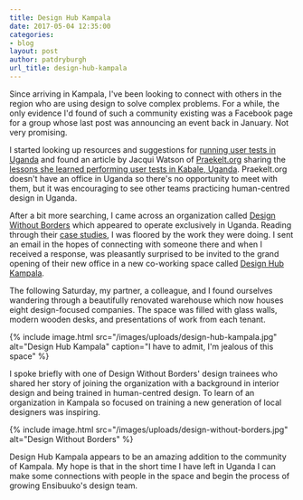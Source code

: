 ```yaml
---
title: Design Hub Kampala
date: 2017-05-04 12:35:00
categories:
- blog
layout: post
author: patdryburgh
url_title: design-hub-kampala
---
```


Since arriving in Kampala, I've been looking to connect with others in the region who are using design to solve complex problems. For a while, the only evidence I'd found of such a community existing was a Facebook page for a group whose last post was announcing an event back in January. Not very promising.

I started looking up resources and suggestions for [running user tests in Uganda][utu] and found an article by Jacqui Watson of [Praekelt.org][pko] sharing the [lessons she learned performing user tests in Kabale, Uganda][put]. Praekelt.org doesn't have an office in Uganda so there's no opportunity to meet with them, but it was encouraging to see other teams practicing human-centred design in Uganda.

After a bit more searching, I came across an organization called [Design Without Borders][dwb] which appeared to operate exclusively in Uganda. Reading through their [case studies][dcs], I was floored by the work they were doing. I sent an email in the hopes of connecting with someone there and when I received a response, was pleasantly surprised to be invited to the grand opening of their new office in a new co-working space called [Design Hub Kampala][dhk].

The following Saturday, my partner, a colleague, and I found ourselves wandering through a beautifully renovated warehouse which now houses eight design-focused companies. The space was filled with glass walls, modern wooden desks, and presentations of work from each tenant.

{% include image.html src="/images/uploads/design-hub-kampala.jpg" alt="Design Hub Kampala" caption="I have to admit, I'm jealous of this space" %}

I spoke briefly with one of Design Without Borders' design trainees who shared her story of joining the organization with a background in interior design and being trained in human-centred design. To learn of an organization in Kampala so focused on training a new generation of local designers was inspiring.

{% include image.html src="/images/uploads/design-without-borders.jpg" alt="Design Without Borders" %}

Design Hub Kampala appears to be an amazing addition to the community of Kampala. My hope is that in the short time I have left in Uganda I can make some connections with people in the space and begin the process of growing Ensibuuko's design team.

[utu]: http://patdryburgh.com/blog/user-testing-in-uganda/
[pko]: http://praekelt.org
[put]: https://medium.com/@praekeltorg/4-lessons-on-mobile-user-testing-in-africa-stories-from-the-top-of-a-hill-79734e93ce1b
[dwb]: http://designwithoutborders.com
[dcs]: http://www.designwithoutborders.com/projects/
[dhk]: http://designhubkampala.com